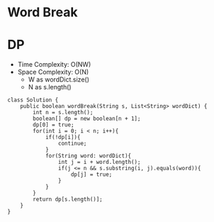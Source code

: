 # Word Break

# DP

- Time Complexity: O(NW)
- Space Complexity: O(N)
  - W as wordDict.size()
  - N as s.length()

```
class Solution {
    public boolean wordBreak(String s, List<String> wordDict) {
        int n = s.length();
        boolean[] dp = new boolean[n + 1];
        dp[0] = true;
        for(int i = 0; i < n; i++){
            if(!dp[i]){
                continue;
            }
            for(String word: wordDict){
                int j = i + word.length();
                if(j <= n && s.substring(i, j).equals(word)){
                    dp[j] = true;
                }
            }
        }
        return dp[s.length()];
    }
}
```
